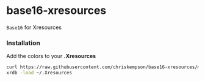 base16-xresources
=================

`Base16` for Xresources

### Installation
Add the colors to your **.Xresources**
```bash
curl https://raw.githubusercontent.com/chriskempson/base16-xresources/master/xresources/base16-default-dark-256.Xresources >> ~/.Xresources
xrdb -load ~/.Xresources
```
